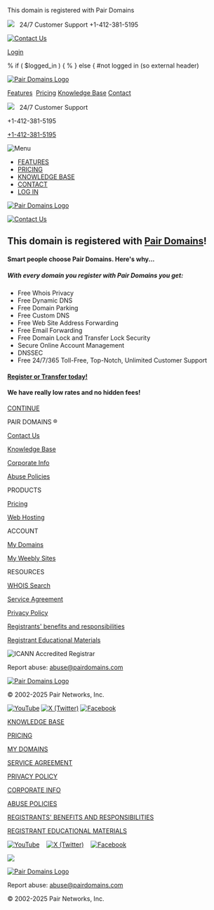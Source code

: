 This domain is registered with Pair Domains




![](https://www.pairdomains.com/images/icon-support.svg)  
24/7 Customer Support
+1-412-381-5195

[![Contact Us](https://www.pairdomains.com/images/icon-mail.svg "Contact Us")](https://www.pairdomains.com/contact.html)

[Login](https://www.pairdomains.com/login.html)

% if ( $logged\_in ) {
% } else { #not logged in (so external header)

[![Pair Domains Logo](https://www.pairdomains.com/images/pair-domains-logo.svg)](https://www.pairdomains.com/index.html)

[Features](https://www.pairdomains.com/services.html)
 [Pricing](https://www.pairdomains.com/pricing.html)
[Knowledge Base](https://www.pairdomains.com/kb)
[Contact](https://www.pairdomains.com/contact.html)

![](https://www.pairdomains.com/images/icon-support.svg)  
24/7 Customer Support

+1-412-381-5195

[+1-412-381-5195](tel:+14123815195)

![Menu](https://www.pairdomains.com/images/icon-menu.svg "Main Menu")

* [FEATURES](https://www.pairdomains.com/services.html)
* [PRICING](https://www.pairdomains.com/pricing.html)
* [KNOWLEDGE BASE](https://www.pairdomains.com/kb)
* [CONTACT](https://www.pairdomains.com/contact.html)
* [LOG IN](https://www.pairdomains.com/login.html)

[![Pair Domains Logo](https://www.pairdomains.com/images/pair-domains-logo.svg)](https://www.pairdomains.com/index.html)

[![Contact Us](https://www.pairdomains.com/images/icon-mail-blue.svg)](https://www.pairdomains.com/contact.html)

This domain is registered with [Pair Domains](https://www.pairdomains.com/index.html)!
--------------------------------------------------------------------------------------

#### Smart people choose Pair Domains. Here's why...

##### With every domain you register with Pair Domains you get:

* Free Whois Privacy
* Free Dynamic DNS
* Free Domain Parking
* Free Custom DNS
* Free Web Site Address Forwarding
* Free Email Forwarding
* Free Domain Lock and Transfer Lock Security
* Secure Online Account Management
* DNSSEC
* Free 24/7/365 Toll-Free, Top-Notch, Unlimited Customer Support

#### [Register or Transfer today!](https://www.pairdomains.com/index.html)

#### We have really low rates and no hidden fees!

[CONTINUE](https://www.pairdomains.com/index.html)




PAIR DOMAINS ®

[Contact Us](https://www.pairdomains.com/contact.html)

[Knowledge Base](https://www.pairdomains.com/kb)

[Corporate Info](https://policy.pair.com/domains/corporate-info.html)

[Abuse Policies](https://policy.pair.com/domains/abuse-policies.html)

PRODUCTS

[Pricing](https://www.pairdomains.com/pricing.html)

[Web Hosting](https://www.pair.com)

ACCOUNT

[My Domains](https://www.pairdomains.com/login.html)

[My Weebly Sites](https://www.pairdomains.com/login.html?func=weebly_manage)

RESOURCES

[WHOIS Search](http://whois.pairdomains.com)

[Service Agreement](https://policy.pair.com/domains/registration-agreement.html)

[Privacy Policy](https://policy.pair.com/domains/privacy-policy.html)

[Registrants' benefits and responsibilities](https://policy.pair.com/domains/registrants-benefits-and-responsibilities.html)

[Registrant Educational Materials](https://www.icann.org/resources/pages/educational-2012-02-25-en)

![ICANN Accredited Registrar](https://www.pairdomains.com/images/ICANN-LOGO.svg)

Report abuse: [abuse@pairdomains.com](mailto:abuse@pairdomains.com)

[![Pair Domains Logo](https://www.pairdomains.com/images/pair-domains-logo.svg)](/index.html)

© 2002-2025 Pair Networks, Inc.

[![YouTube](https://www.pairdomains.com/images/social-icon-youtube.svg "YouTube")](https://www.youtube.com/user/pairnetworks)
[![X (Twitter)](https://www.pairdomains.com/images/social-icon-twitter.svg "Twitter")](http://www.twitter.com/pairnetworks)
[![Facebook](https://www.pairdomains.com/images/social-icon-facebook.svg "Facebook")](http://www.facebook.com/pairnetworks)

[KNOWLEDGE BASE](https://www.pairdomains.com/kb)

[PRICING](https://www.pairdomains.com/pricing.html)

[MY DOMAINS](https://www.pairdomains.com/login.html)

[SERVICE AGREEMENT](https://policy.pair.com/domains/registration-agreement.html)

[PRIVACY POLICY](https://policy.pair.com/domains/privacy-policy.html)

[CORPORATE INFO](https://policy.pair.com/domains/corporate-info.html)

[ABUSE POLICIES](https://policy.pair.com/domains/abuse-policies.html)

[REGISTRANTS' BENEFITS AND RESPONSIBILITIES](https://policy.pair.com/domains/registrants-benefits-and-responsibilities.html)

[REGISTRANT EDUCATIONAL MATERIALS](https://www.icann.org/resources/pages/educational-2012-02-25-en)

[![YouTube](https://www.pairdomains.com/images/social-icon-youtube.svg "YouTube")](https://www.youtube.com/user/pairnetworks)
  
[![X (Twitter)](https://www.pairdomains.com/images/social-icon-twitter.svg "Twitter")](http://www.twitter.com/pairnetworks)
  
[![Facebook](https://www.pairdomains.com/images/social-icon-facebook.svg "Facebook")](http://www.facebook.com/pairnetworks)

![](https://www.pairdomains.com/images/ICANN-LOGO.svg)

[![Pair Domains Logo](https://www.pairdomains.com/images/pair-domains-logo.svg)](https://www.pairdomains.com/index.html)

Report abuse: [abuse@pairdomains.com](mailto:abuse@pairdomains.com)

© 2002-2025 Pair Networks, Inc.